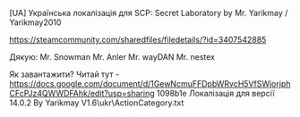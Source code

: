 [UA] Українська локалізація для SCP: Secret Laboratory by Mr. Yarikmay / Yarikmay2010

https://steamcommunity.com/sharedfiles/filedetails/?id=3407542885

Дякую:
Mr. Snowman
Mr. Anler
Mr. wayDAN
Mr. nestex

Як завантажити?
Читай тут - https://docs.google.com/document/d/1GewNcmuFFDpbWRvcH5VfSWjorjphCFcPJz4QWWDFAhk/edit?usp=sharing
1098b1e
Локалізація для версії 14.0.2 By Yarikmay V1.6\ukr\ActionCategory.txt
